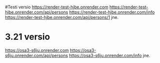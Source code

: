 #Testi versio
https://render-test-hjbe.onrender.com
https://render-test-hjbe.onrender.com/api/persons
https://render-test-hjbe.onrender.com/info
https://render-test-hjbe.onrender.com/api/persons/1
jne.

# 3.21 versio
https://osa3-s6ju.onrender.com
https://osa3-s6ju.onrender.com/api/persons
https://osa3-s6ju.onrender.com/info
jne.
